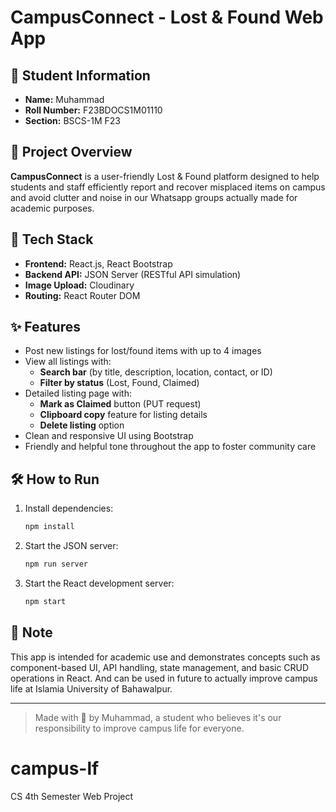 # CampusConnect - Lost & Found Web App

## 👤 Student Information
- **Name:** Muhammad
- **Roll Number:** F23BDOCS1M01110
- **Section:** BSCS-1M F23

## 📘 Project Overview
**CampusConnect** is a user-friendly Lost & Found platform designed to help students and staff efficiently report and recover misplaced items on campus and avoid clutter and noise in our Whatsapp groups actually made for academic purposes.

## 🔧 Tech Stack
- **Frontend:** React.js, React Bootstrap
- **Backend API:** JSON Server (RESTful API simulation)
- **Image Upload:** Cloudinary
- **Routing:** React Router DOM

## ✨ Features
- Post new listings for lost/found items with up to 4 images
- View all listings with:
  - **Search bar** (by title, description, location, contact, or ID)
  - **Filter by status** (Lost, Found, Claimed)
- Detailed listing page with:
  - **Mark as Claimed** button (PUT request)
  - **Clipboard copy** feature for listing details
  - **Delete listing** option
- Clean and responsive UI using Bootstrap
- Friendly and helpful tone throughout the app to foster community care

## 🛠️ How to Run
1. Install dependencies:
   ```bash
   npm install
   ```

2. Start the JSON server:
   ```bash
   npm run server
   ```

3. Start the React development server:
   ```bash
   npm start
   ```

## 🔗 Note
This app is intended for academic use and demonstrates concepts such as component-based UI, API handling, state management, and basic CRUD operations in React. And can be used in future to actually improve campus life at Islamia University of Bahawalpur.

---

> Made with 💛 by Muhammad, a student who believes it's our responsibility to improve campus life for everyone.

# campus-lf
CS 4th Semester Web Project
